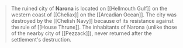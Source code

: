 > The ruined city of **Narona** is located on [[Hellmouth Gulf]] on the western coast of [[Cheliax]] on the [[Arcadian Ocean]]. The city was destroyed by the [[Chelish Navy]] because of its resistance against the rule of [[House Thrune]]. The inhabitants of Narona (unlike those of the nearby city of [[Pezzack]]), never returned after the settlement's destruction.








